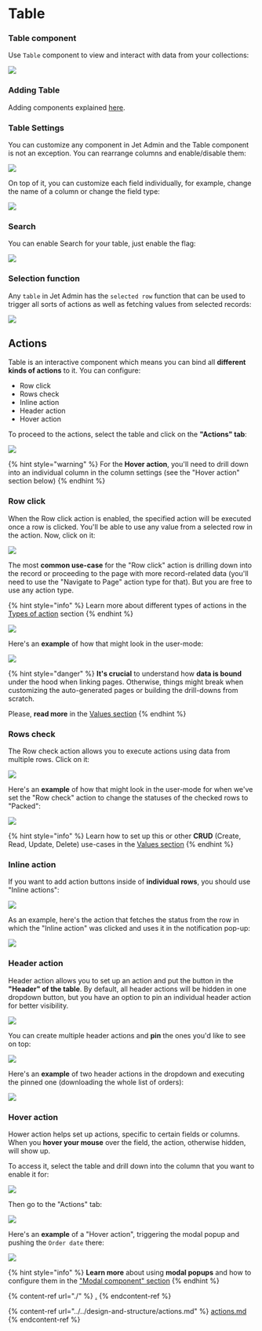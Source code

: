 # Table

### Table component

Use `Table` component to view and interact with data from your collections:

![](<../../../.gitbook/assets/image (797).png>)

### Adding Table&#x20;

Adding components explained [here](./#adding-list-component).&#x20;

### Table Settings

You can customize any component in Jet Admin and the Table component is not an exception. You can rearrange columns and enable/disable them:

![](../../../.gitbook/assets/Components5.gif)

On top of it, you can customize each field individually, for example, change the name of a column or change the field type:

![](../../../.gitbook/assets/Components7.gif)

### Search

You can enable Search for your table, just enable the flag:

![](../../../.gitbook/assets/Components8.gif)

### Selection function

Any `table` in Jet Admin has the `selected row` function that can be used to trigger all sorts of actions as well as fetching values from selected records:

![](../../../.gitbook/assets/Components6.gif)

## Actions

Table is an interactive component which means you can bind all **different kinds of actions** to it. You can configure:

* Row click
* Rows check
* Inline action
* Header action
* Hover action

To proceed to the actions, select the table and click on the **"Actions" tab**:

![](../../../.gitbook/assets/dxnrtfyg.png)

{% hint style="warning" %}
For the **Hover action**, you'll need to drill down into an individual column in the column settings (see the "Hover action" section below)
{% endhint %}

### Row click

When the Row click action is enabled, the specified action will be executed once a row is clicked. You'll be able to use any value from a selected row in the action. Now, click on it:&#x20;

![](../../../.gitbook/assets/xhctf.png)

The most **common use-case** for the "Row click" action is drilling down into the record or proceeding to the page with more record-related data (you'll need to use the "Navigate to Page" action type for that). But you are free to use any action type.

{% hint style="info" %}
Learn more about different types of actions in the [Types of action](../../design-and-structure/actions.md) section
{% endhint %}

![](../../../.gitbook/assets/xftgyju.png)

Here's an **example** of how that might look in the user-mode:

![](../../../.gitbook/assets/tfhyu.gif)

{% hint style="danger" %}
**It's crucial** to understand how **data is bound** under the hood when linking pages. Otherwise, things might break when customizing the auto-generated pages or building the drill-downs from scratch.&#x20;

Please, **read more** in the [Values section](../../parameters/)&#x20;
{% endhint %}

### Rows check

The Row check action allows you to execute actions using data from multiple rows. Click on it:&#x20;

![](../../../.gitbook/assets/tjyuyju.png)

Here's an **example** of how that might look in the user-mode for when we've set the "Row check" action to change the statuses of the checked rows to "Packed":

![](../../../.gitbook/assets/KYGMUJBH.gif)

{% hint style="info" %}
Learn how to set up this or other **CRUD** (Create, Read, Update, Delete) use-cases in the [Values section](../../parameters/)
{% endhint %}

### Inline action

If you want to add action buttons inside of **individual rows**, you should use "Inline actions":

![](../../../.gitbook/assets/gyvkbuhy.png)

As an example, here's the action that fetches the status from the row in which the "Inline action" was clicked and uses it in the notification pop-up:

![](../../../.gitbook/assets/fmcnghu.gif)

### Header action

Header action allows you to set up an action and put the button in the **"Header" of the table**. By default, all header actions will be hidden in one dropdown button, but you have an option to pin an individual header action for better visibility.&#x20;

![](../../../.gitbook/assets/hdshtfy.png)

You can create multiple header actions and **pin** the ones you'd like to see on top:

![](../../../.gitbook/assets/tdxjct.png)

Here's an **example** of two header actions in the dropdown and executing the pinned one (downloading the whole list of orders):

![](<../../../.gitbook/assets/ftvyg (1).gif>)

### Hover action

Hower action helps set up actions, specific to certain fields or columns. When you **hover your mouse** over the field, the action, otherwise hidden, will show up.

To access it, select the table and drill down into the column that you want to enable it for:

![](../../../.gitbook/assets/yfkcgu.png)

Then go to the "Actions" tab:

![](../../../.gitbook/assets/xtjcfvgy.png)

Here's an **example** of a "Hover action", triggering the modal popup and pushing the `Order date` there:

![](../../../.gitbook/assets/cfykvguy.gif)

{% hint style="info" %}
**Learn more** about using **modal popups** and how to configure them in the ["Modal component" section](../modal.md)
{% endhint %}

{% content-ref url="./" %}
[.](./)
{% endcontent-ref %}

{% content-ref url="../../design-and-structure/actions.md" %}
[actions.md](../../design-and-structure/actions.md)
{% endcontent-ref %}
